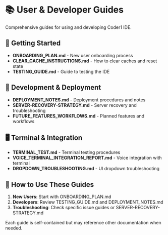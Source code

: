 # 📚 User & Developer Guides

Comprehensive guides for using and developing Coder1 IDE.

## 🚀 Getting Started

- **ONBOARDING_PLAN.md** - New user onboarding process
- **CLEAR_CACHE_INSTRUCTIONS.md** - How to clear caches and reset state
- **TESTING_GUIDE.md** - Guide to testing the IDE

## 🔧 Development & Deployment

- **DEPLOYMENT_NOTES.md** - Deployment procedures and notes
- **SERVER-RECOVERY-STRATEGY.md** - Server recovery and troubleshooting
- **FUTURE_FEATURES_WORKFLOWS.md** - Planned features and workflows

## 🖥️ Terminal & Integration

- **TERMINAL_TEST.md** - Terminal testing procedures
- **VOICE_TERMINAL_INTEGRATION_REPORT.md** - Voice integration with terminal
- **DROPDOWN_TROUBLESHOOTING.md** - UI dropdown troubleshooting

## 📖 How to Use These Guides

1. **New Users**: Start with ONBOARDING_PLAN.md
2. **Developers**: Review TESTING_GUIDE.md and DEPLOYMENT_NOTES.md
3. **Troubleshooting**: Check specific issue guides or SERVER-RECOVERY-STRATEGY.md

Each guide is self-contained but may reference other documentation when needed.